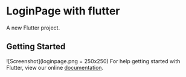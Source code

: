 # LoginPage with flutter

A new Flutter project.

## Getting Started
![Screenshot](loginpage.png = 250x250)
For help getting started with Flutter, view our online
[documentation](https://flutter.io/).
